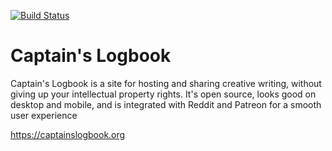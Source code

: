 [![Build Status](https://travis-ci.org/captainmeta4/captainslogbook.svg?branch=master)](https://travis-ci.org/captainmeta4/captainslogbook)

# Captain's Logbook

Captain's Logbook is a site for hosting and sharing creative writing, without giving up your intellectual property rights. It's open source, looks good on desktop and mobile, and is integrated with Reddit and Patreon for a smooth user experience

https://captainslogbook.org
